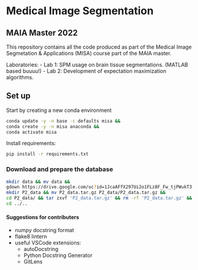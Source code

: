 # Medical Image Segmentation
## MAIA Master 2022


This repository contains all the code produced as part of the Medical Image Segmetation & Applications (MISA) course part of the MAIA master.

Laboratories:
    - Lab 1: SPM usage on brain tissue segmentations. (MATLAB based buuuu!)
    - Lab 2: Development of expectation maximization algorithms.

## Set up

Start by creating a new conda environment

```bash
conda update -y -n base -c defaults misa &&
conda create -y -n misa anaconda &&
conda activate misa
```

Install requirements:

```bash
pip install -r requirements.txt
```

### Download and prepare the database

```bash
mkdir data && mv data &&
gdown https://drive.google.com/uc?id=1JcaAFfX297Ui2o1FLz8F_Fw_tjPWukT3 &&
mkdir P2_data && mv P2_data.tar.gz P2_data/P2_data.tar.gz &&
cd P2_data/ && tar zxvf 'P2_data.tar.gz' && rm -rf 'P2_data.tar.gz' &&
cd ../..
```

#### Suggestions for contributers

- numpy docstring format
- flake8 lintern
- useful VSCode extensions:
  - autoDocstring
  - Python Docstring Generator
  - GitLens

